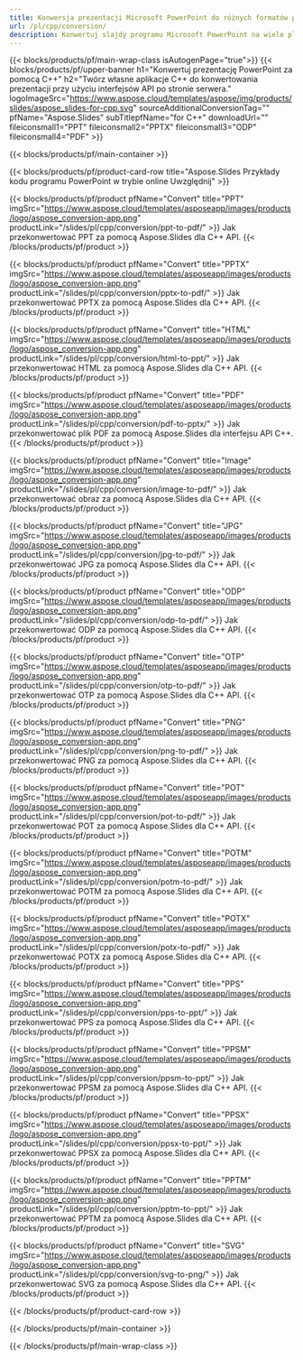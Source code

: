 ```yaml
---
title: Konwersja prezentacji Microsoft PowerPoint do różnych formatów przy użyciu C++
url: /pl/cpp/conversion/
description: Konwertuj slajdy programu Microsoft PowerPoint na wiele plików, w tym formaty HTML, PDF i graficzne w aplikacjach opartych na języku C++.
---
```


{{< blocks/products/pf/main-wrap-class isAutogenPage="true">}}
{{< blocks/products/pf/upper-banner h1="Konwertuj prezentację PowerPoint za pomocą C++" h2="Twórz własne aplikacje C++ do konwertowania prezentacji przy użyciu interfejsów API po stronie serwera." logoImageSrc="https://www.aspose.cloud/templates/aspose/img/products/slides/aspose_slides-for-cpp.svg" sourceAdditionalConversionTag="" pfName="Aspose.Slides" subTitlepfName="for C++" downloadUrl="" fileiconsmall1="PPT" fileiconsmall2="PPTX" fileiconsmall3="ODP" fileiconsmall4="PDF" >}}

{{< blocks/products/pf/main-container >}}

{{< blocks/products/pf/product-card-row title="Aspose.Slides Przykłady kodu programu PowerPoint w trybie online Uwzględnij" >}}

{{< blocks/products/pf/product pfName="Convert" title="PPT" imgSrc="https://www.aspose.cloud/templates/asposeapp/images/products/logo/aspose_conversion-app.png" productLink="/slides/pl/cpp/conversion/ppt-to-pdf/" >}}
Jak przekonwertować PPT za pomocą Aspose.Slides dla C++ API.
{{< /blocks/products/pf/product >}}

{{< blocks/products/pf/product pfName="Convert" title="PPTX" imgSrc="https://www.aspose.cloud/templates/asposeapp/images/products/logo/aspose_conversion-app.png" productLink="/slides/pl/cpp/conversion/pptx-to-pdf/" >}}
Jak przekonwertować PPTX za pomocą Aspose.Slides dla C++ API.
{{< /blocks/products/pf/product >}}

{{< blocks/products/pf/product pfName="Convert" title="HTML" imgSrc="https://www.aspose.cloud/templates/asposeapp/images/products/logo/aspose_conversion-app.png" productLink="/slides/pl/cpp/conversion/html-to-ppt/" >}}
Jak przekonwertować HTML za pomocą Aspose.Slides dla C++ API.
{{< /blocks/products/pf/product >}}

{{< blocks/products/pf/product pfName="Convert" title="PDF" imgSrc="https://www.aspose.cloud/templates/asposeapp/images/products/logo/aspose_conversion-app.png" productLink="/slides/pl/cpp/conversion/pdf-to-pptx/" >}}
Jak przekonwertować plik PDF za pomocą Aspose.Slides dla interfejsu API C++.
{{< /blocks/products/pf/product >}}

{{< blocks/products/pf/product pfName="Convert" title="Image" imgSrc="https://www.aspose.cloud/templates/asposeapp/images/products/logo/aspose_conversion-app.png" productLink="/slides/pl/cpp/conversion/image-to-pdf/" >}}
Jak przekonwertować obraz za pomocą Aspose.Slides dla C++ API.
{{< /blocks/products/pf/product >}}

{{< blocks/products/pf/product pfName="Convert" title="JPG" imgSrc="https://www.aspose.cloud/templates/asposeapp/images/products/logo/aspose_conversion-app.png" productLink="/slides/pl/cpp/conversion/jpg-to-pdf/" >}}
Jak przekonwertować JPG za pomocą Aspose.Slides dla C++ API.
{{< /blocks/products/pf/product >}}

{{< blocks/products/pf/product pfName="Convert" title="ODP" imgSrc="https://www.aspose.cloud/templates/asposeapp/images/products/logo/aspose_conversion-app.png" productLink="/slides/pl/cpp/conversion/odp-to-pdf/" >}}
Jak przekonwertować ODP za pomocą Aspose.Slides dla C++ API.
{{< /blocks/products/pf/product >}}

{{< blocks/products/pf/product pfName="Convert" title="OTP" imgSrc="https://www.aspose.cloud/templates/asposeapp/images/products/logo/aspose_conversion-app.png" productLink="/slides/pl/cpp/conversion/otp-to-pdf/" >}}
Jak przekonwertować OTP za pomocą Aspose.Slides dla C++ API.
{{< /blocks/products/pf/product >}}

{{< blocks/products/pf/product pfName="Convert" title="PNG" imgSrc="https://www.aspose.cloud/templates/asposeapp/images/products/logo/aspose_conversion-app.png" productLink="/slides/pl/cpp/conversion/png-to-pdf/" >}}
Jak przekonwertować PNG za pomocą Aspose.Slides dla C++ API.
{{< /blocks/products/pf/product >}}

{{< blocks/products/pf/product pfName="Convert" title="POT" imgSrc="https://www.aspose.cloud/templates/asposeapp/images/products/logo/aspose_conversion-app.png" productLink="/slides/pl/cpp/conversion/pot-to-pdf/" >}}
Jak przekonwertować POT za pomocą Aspose.Slides dla C++ API.
{{< /blocks/products/pf/product >}}

{{< blocks/products/pf/product pfName="Convert" title="POTM" imgSrc="https://www.aspose.cloud/templates/asposeapp/images/products/logo/aspose_conversion-app.png" productLink="/slides/pl/cpp/conversion/potm-to-pdf/" >}}
Jak przekonwertować POTM za pomocą Aspose.Slides dla C++ API.
{{< /blocks/products/pf/product >}}

{{< blocks/products/pf/product pfName="Convert" title="POTX" imgSrc="https://www.aspose.cloud/templates/asposeapp/images/products/logo/aspose_conversion-app.png" productLink="/slides/pl/cpp/conversion/potx-to-pdf/" >}}
Jak przekonwertować POTX za pomocą Aspose.Slides dla C++ API.
{{< /blocks/products/pf/product >}}

{{< blocks/products/pf/product pfName="Convert" title="PPS" imgSrc="https://www.aspose.cloud/templates/asposeapp/images/products/logo/aspose_conversion-app.png" productLink="/slides/pl/cpp/conversion/pps-to-ppt/" >}}
Jak przekonwertować PPS za pomocą Aspose.Slides dla C++ API.
{{< /blocks/products/pf/product >}}

{{< blocks/products/pf/product pfName="Convert" title="PPSM" imgSrc="https://www.aspose.cloud/templates/asposeapp/images/products/logo/aspose_conversion-app.png" productLink="/slides/pl/cpp/conversion/ppsm-to-ppt/" >}}
Jak przekonwertować PPSM za pomocą Aspose.Slides dla C++ API.
{{< /blocks/products/pf/product >}}

{{< blocks/products/pf/product pfName="Convert" title="PPSX" imgSrc="https://www.aspose.cloud/templates/asposeapp/images/products/logo/aspose_conversion-app.png" productLink="/slides/pl/cpp/conversion/ppsx-to-ppt/" >}}
Jak przekonwertować PPSX za pomocą Aspose.Slides dla C++ API.
{{< /blocks/products/pf/product >}}

{{< blocks/products/pf/product pfName="Convert" title="PPTM" imgSrc="https://www.aspose.cloud/templates/asposeapp/images/products/logo/aspose_conversion-app.png" productLink="/slides/pl/cpp/conversion/pptm-to-ppt/" >}}
Jak przekonwertować PPTM za pomocą Aspose.Slides dla C++ API.
{{< /blocks/products/pf/product >}}

{{< blocks/products/pf/product pfName="Convert" title="SVG" imgSrc="https://www.aspose.cloud/templates/asposeapp/images/products/logo/aspose_conversion-app.png" productLink="/slides/pl/cpp/conversion/svg-to-png/" >}}
Jak przekonwertować SVG za pomocą Aspose.Slides dla C++ API.
{{< /blocks/products/pf/product >}}

{{< /blocks/products/pf/product-card-row >}}

{{< /blocks/products/pf/main-container >}}
    
{{< /blocks/products/pf/main-wrap-class >}}
